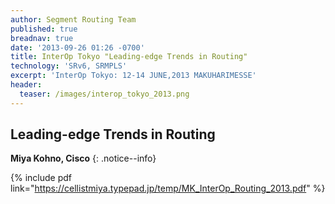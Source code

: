 ```yaml
---
author: Segment Routing Team
published: true
breadnav: true
date: '2013-09-26 01:26 -0700'
title: InterOp Tokyo "Leading-edge Trends in Routing"
technology: 'SRv6, SRMPLS'
excerpt: 'InterOp Tokyo: 12-14 JUNE,2013 MAKUHARIMESSE'
header:
  teaser: /images/interop_tokyo_2013.png
---
```

## Leading-edge Trends in Routing

**Miya Kohno, Cisco**
{: .notice--info}  


{% include pdf link="https://cellistmiya.typepad.jp/temp/MK_InterOp_Routing_2013.pdf" %}

